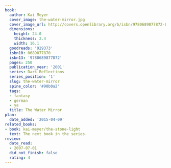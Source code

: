 ```yaml
---
book:
  author: Kai Meyer
  cover_image: the-water-mirror.jpg
  cover_image_url: http://covers.openlibrary.org/b/isbn/9780689877872-L.jpg
  dimensions:
    height: 24.0
    thickness: 2.4
    width: 16.1
  goodreads: '929373'
  isbn10: 0689877870
  isbn13: '9780689877872'
  pages: 250
  publication_year: '2001'
  series: Dark Reflections
  series_position: '1'
  slug: the-water-mirror
  spine_color: '#90b0a2'
  tags:
  - fantasy
  - german
  - ya
  title: The Water Mirror
plan:
  date_added: '2015-04-09'
related_books:
- book: kai-meyer/the-stone-light
  text: The next book in the series.
review:
  date_read:
  - 2007-07-01
  did_not_finish: false
  rating: 4
---
```

